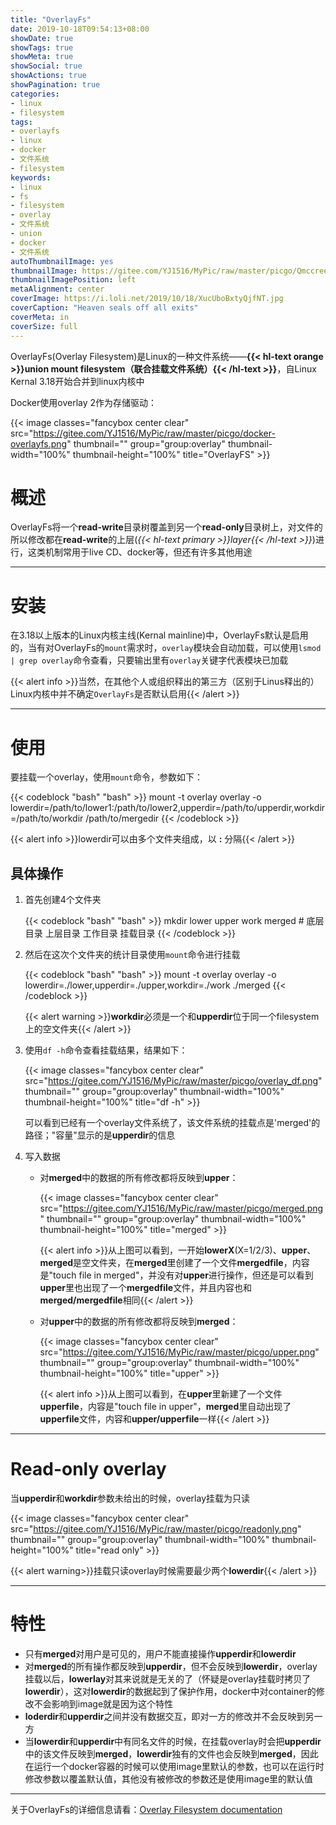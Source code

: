 ```yaml
---
title: "OverlayFs"
date: 2019-10-18T09:54:13+08:00
showDate: true
showTags: true
showMeta: true
showSocial: true
showActions: true
showPagination: true
categories:
- linux
- filesystem
tags:
- overlayfs
- linux
- docker
- 文件系统
- filesystem
keywords:
- linux
- fs
- filesystem
- overlay
- 文件系统
- union
- docker
- 文件系统
autoThumbnailImage: yes
thumbnailImage: https://gitee.com/YJ1516/MyPic/raw/master/picgo/Qmccree.jpg
thumbnailImagePosition: left
metaAlignment: center
coverImage: https://i.loli.net/2019/10/18/XucUboBxtyQjfNT.jpg
coverCaption: "Heaven seals off all exits"
coverMeta: in
coverSize: full
---
```


OverlayFs(Overlay Filesystem)是Linux的一种文件系统——**{{< hl-text orange >}}union mount filesystem（联合挂载文件系统）{{< /hl-text >}}**，自Linux Kernal 3.18开始合并到linux内核中

<!--more-->

<!-- toc -->

Docker使用overlay 2作为存储驱动：

{{< image classes="fancybox center clear" src="https://gitee.com/YJ1516/MyPic/raw/master/picgo/docker-overlayfs.png" thumbnail="" group="group:overlay" thumbnail-width="100%" thumbnail-height="100%" title="OverlayFS" >}}


# 概述

OverlayFs将一个**read-write**目录树覆盖到另一个**read-only**目录树上，对文件的所以修改都在**read-write**的上层(*{{< hl-text primary >}}layer{{< /hl-text >}}*)进行，这类机制常用于live CD、docker等，但还有许多其他用途

---

# 安装

在3.18以上版本的Linux内核主线(Kernal mainline)中，OverlayFs默认是启用的，当有对OverlayFs的`mount`需求时，`overlay`模块会自动加载，可以使用`lsmod | grep overlay`命令查看，只要输出里有`overlay`关键字代表模块已加载

{{< alert info >}}当然，在其他个人或组织释出的第三方（区别于Linus释出的）Linux内核中并不确定`OverlayFs`是否默认启用{{< /alert >}}

---

# 使用

要挂载一个overlay，使用`mount`命令，参数如下：

{{< codeblock "bash" "bash" >}}
mount -t overlay overlay -o lowerdir=/path/to/lower1:/path/to/lower2,upperdir=/path/to/upperdir,workdir=/path/to/workdir /path/to/mergedir
{{< /codeblock >}}

{{< alert info >}}lowerdir可以由多个文件夹组成，以 **:** 分隔{{< /alert >}}

## 具体操作

1. 首先创建4个文件夹

    {{< codeblock "bash" "bash" >}}
    mkdir lower upper work merged   # 底层目录 上层目录 工作目录 挂载目录
    {{< /codeblock >}}

2. 然后在这次个文件夹的统计目录使用`mount`命令进行挂载

    {{< codeblock "bash" "bash" >}}
    mount -t overlay overlay -o lowerdir=./lower,upperdir=./upper,workdir=./work ./merged
    {{< /codeblock >}}

    {{< alert warning >}}**workdir**必须是一个和**upperdir**位于同一个filesystem上的空文件夹{{< /alert >}}

3. 使用`df -h`命令查看挂载结果，结果如下：

    {{< image classes="fancybox center clear" src="https://gitee.com/YJ1516/MyPic/raw/master/picgo/overlay_df.png" thumbnail="" group="group:overlay" thumbnail-width="100%" thumbnail-height="100%" title="df -h" >}}

    可以看到已经有一个overlay文件系统了，该文件系统的挂载点是'merged'的路径；"容量"显示的是**upperdir**的信息

4. 写入数据

    - 对**merged**中的数据的所有修改都将反映到**upper**：

        {{< image classes="fancybox center clear" src="https://gitee.com/YJ1516/MyPic/raw/master/picgo/merged.png" thumbnail="" group="group:overlay" thumbnail-width="100%" thumbnail-height="100%" title="merged" >}}

        {{< alert info >}}从上图可以看到，一开始**lowerX**(X=1/2/3)、**upper**、**merged**是空文件夹，在**merged**里创建了一个文件**mergedfile**，内容是"touch <mergedfile> file in merged"，并没有对**upper**进行操作，但还是可以看到**upper**里也出现了一个**mergedfile**文件，并且内容也和**merged/mergedfile**相同{{< /alert >}}

    - 对**upper**中的数据的所有修改都将反映到**merged**：

        {{< image classes="fancybox center clear" src="https://gitee.com/YJ1516/MyPic/raw/master/picgo/upper.png" thumbnail="" group="group:overlay" thumbnail-width="100%" thumbnail-height="100%" title="upper" >}}

        {{< alert info >}}从上图可以看到，在**upper**里新建了一个文件**upperfile**，内容是"touch <upperfile> file in upper"，**merged**里自动出现了**upperfile**文件，内容和**upper/upperfile**一样{{< /alert >}}

---

# Read-only overlay

当**upperdir**和**workdir**参数未给出的时候，overlay挂载为只读

{{< image classes="fancybox center clear" src="https://gitee.com/YJ1516/MyPic/raw/master/picgo/readonly.png" thumbnail="" group="group:overlay" thumbnail-width="100%" thumbnail-height="100%" title="read only" >}}

{{< alert warning>}}挂载只读overlay时候需要最少两个**lowerdir**{{< /alert >}}

---

# 特性

- 只有**merged**对用户是可见的，用户不能直接操作**upperdir**和**lowerdir**
- 对**merged**的所有操作都反映到**upperdir**，但不会反映到**lowerdir**，overlay挂载以后，**lowerlay**对其来说就是无关的了（怀疑是overlay挂载时拷贝了**lowerdir**），这对**lowerdir**的数据起到了保护作用，docker中对container的修改不会影响到image就是因为这个特性
- **loderdir**和**upperdir**之间并没有数据交互，即对一方的修改并不会反映到另一方
- 当**lowerdir**和**upperdir**中有同名文件的时候，在挂载overlay时会把**upperdir**中的该文件反映到**merged**，**lowerdir**独有的文件也会反映到**merged**，因此在运行一个docker容器的时候可以使用image里默认的参数，也可以在运行时修改参数以覆盖默认值，其他没有被修改的参数还是使用image里的默认值

---

关于OverlayFs的详细信息请看：[Overlay Filesystem documentation](https://www.kernel.org/doc/Documentation/filesystems/overlayfs.txt)
